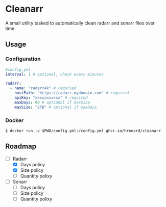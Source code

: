 # Cleanarr

A small utility tasked to automatically clean radarr and sonarr files over time.

## Usage

### Configuration

```yml
#config.yml
interval: 1 # optional, check every minutes

radarr:
  - name: "radarr4k" # requried
    hostPath: "https://radarr.mydomain.com" # required
    apiKey: "xxxxxxxxxxx" # required
    maxDays: 90 # optional if maxSize
    maxSize: "2TB" # optional if maxDays
```

### Docker

```shell
$ docker run -v $PWD/config.yml:/config.yml ghcr.io/hrenard/cleanarr
```

## Roadmap

- [ ] Radarr
  - [x] Days policy
  - [x] Size policy
  - [ ] Quantity polixy
- [ ] Sonarr
  - [ ] Days policy
  - [ ] Size policy
  - [ ] Quantity polixy
